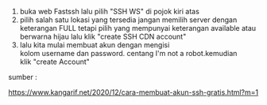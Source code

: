 1. buka web Fastssh lalu pilih "SSH WS" di pojok kiri atas
2. pilih salah satu lokasi yang tersedia jangan memilih server dengan keterangan FULL tetapi pilih yang mempunyai keterangan available atau berwarna hijau lalu klik "create SSH CDN account"
3. lalu kita mulai membuat akun dengan mengisi kolom username dan password. centang I'm not a robot.kemudian klik "create Account"


sumber :

https://www.kangarif.net/2020/12/cara-membuat-akun-ssh-gratis.html?m=1
